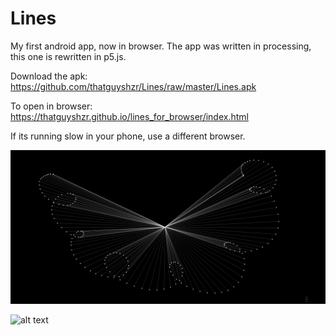 # Lines

My first android app, now in browser.
The app was written in processing, this one is rewritten in p5.js.

Download the apk: https://github.com/thatguyshzr/Lines/raw/master/Lines.apk

To open in browser: https://thatguyshzr.github.io/lines_for_browser/index.html

If its running slow in your phone, use a different browser.

![alt text](sample_images/sample_image1.jpg?raw=true "I am not an artist.")

![alt text](https://github.com/thatguyshzr/lines_for_browser/tree/master/sample_images/sample_image2.jpg?raw=true)